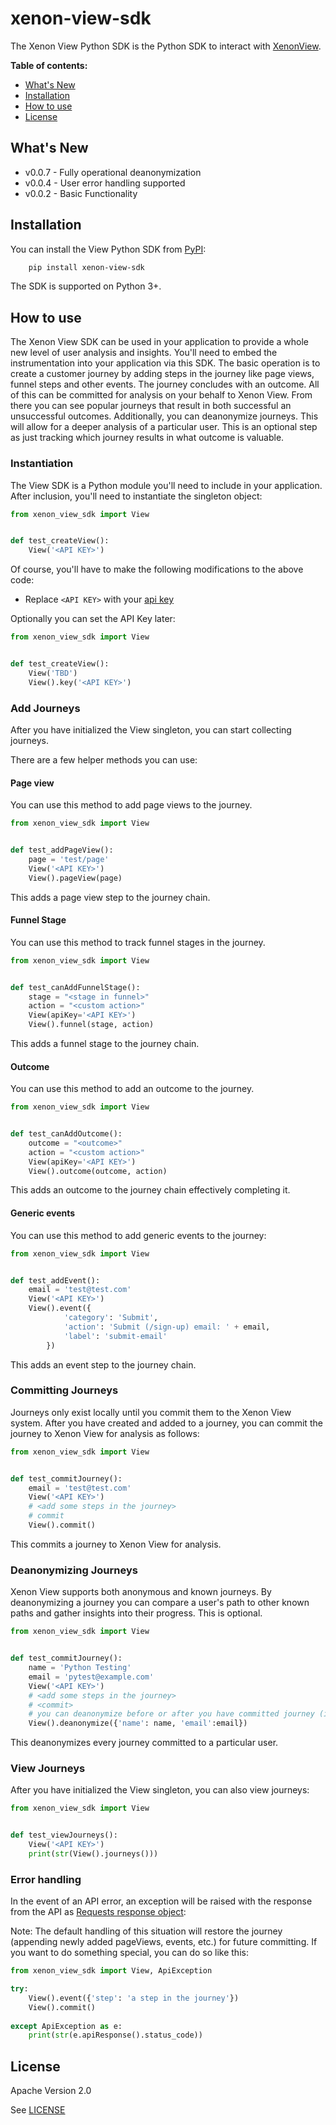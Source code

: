 # xenon-view-sdk

The Xenon View Python SDK is the Python SDK to interact with [XenonView](https://xenonview.com).

**Table of contents:**
* [What's New](#whats-new)
* [Installation](#installation)
* [How to use](#how-to-use)
* [License](#license)

## <a name="whats-new"></a>
## What's New
* v0.0.7 - Fully operational deanonymization
* v0.0.4 - User error handling supported
* v0.0.2 - Basic Functionality

## <a name="installation"></a>
## Installation

You can install the View Python SDK from [PyPI](https://pypi.org/project/xenon-view-sdk):

```bash
    pip install xenon-view-sdk
```

The SDK is supported on Python 3+.

## <a name="how-to-use"></a>
## How to use

The Xenon View SDK can be used in your application to provide a whole new level of user analysis and insights. You'll need to embed the instrumentation into your application via this SDK. The basic operation is to create a customer journey by adding steps in the journey like page views, funnel steps and other events. The journey concludes with an outcome. All of this can be committed for analysis on your behalf to Xenon View. From there you can see popular journeys that result in both successful an unsuccessful outcomes. Additionally, you can deanonymize journeys. This will allow for a deeper analysis of a particular user. This is an optional step as just tracking which journey results in what outcome is valuable.   

### Instantiation
The View SDK is a Python module you'll need to include in your application. After inclusion, you'll need to instantiate the singleton object:

```python
from xenon_view_sdk import View


def test_createView():
    View('<API KEY>')
```
Of course, you'll have to make the following modifications to the above code:
- Replace `<API KEY>` with your [api key](https://xenonview.com/api-get)

Optionally you can set the API Key later:

```python
from xenon_view_sdk import View


def test_createView():
    View('TBD')
    View().key('<API KEY>')
```

### Add Journeys
After you have initialized the View singleton, you can start collecting journeys.

There are a few helper methods you can use:

#### Page view
You can use this method to add page views to the journey.
```python
from xenon_view_sdk import View


def test_addPageView():
    page = 'test/page'
    View('<API KEY>')
    View().pageView(page)
```
This adds a page view step to the journey chain.

#### Funnel Stage
You can use this method to track funnel stages in the journey.
```python
from xenon_view_sdk import View


def test_canAddFunnelStage():
    stage = "<stage in funnel>"
    action = "<custom action>"
    View(apiKey='<API KEY>')
    View().funnel(stage, action)
```
This adds a funnel stage to the journey chain.

#### Outcome
You can use this method to add an outcome to the journey.
```python
from xenon_view_sdk import View


def test_canAddOutcome():
    outcome = "<outcome>"
    action = "<custom action>"
    View(apiKey='<API KEY>')
    View().outcome(outcome, action)
```
This adds an outcome to the journey chain effectively completing it.


#### Generic events
You can use this method to add generic events to the journey:

```python
from xenon_view_sdk import View


def test_addEvent():
    email = 'test@test.com'
    View('<API KEY>')
    View().event({
            'category': 'Submit',
            'action': 'Submit (/sign-up) email: ' + email,
            'label': 'submit-email'
        })
```
This adds an event step to the journey chain.

### Committing Journeys

Journeys only exist locally until you commit them to the Xenon View system. After you have created and added to a journey, you can commit the journey to Xenon View for analysis as follows:
```python
from xenon_view_sdk import View


def test_commitJourney():
    email = 'test@test.com'
    View('<API KEY>')
    # <add some steps in the journey>
    # commit
    View().commit()
```
This commits a journey to Xenon View for analysis.

### Deanonymizing Journeys

Xenon View supports both anonymous and known journeys. By deanonymizing a journey you can compare a user's path to other known paths and gather insights into their progress. This is optional.
```python
from xenon_view_sdk import View


def test_commitJourney():
    name = 'Python Testing'
    email = 'pytest@example.com'
    View('<API KEY>')
    # <add some steps in the journey>
    # <commit>
    # you can deanonymize before or after you have committed journey (in this case after):
    View().deanonymize({'name': name, 'email':email})
```
This deanonymizes every journey committed to a particular user.


### View Journeys
After you have initialized the View singleton, you can also view journeys:

```python
from xenon_view_sdk import View


def test_viewJourneys():
    View('<API KEY>')
    print(str(View().journeys()))
```

### Error handling
In the event of an API error, an exception will be raised with the response from the API as [Requests response object](https://docs.python-requests.org/en/latest/user/quickstart/#response-content):

Note: The default handling of this situation will restore the journey (appending newly added pageViews, events, etc.) for future committing. If you want to do something special, you can do so like this:

```python
from xenon_view_sdk import View, ApiException

try:
    View().event({'step': 'a step in the journey'})
    View().commit()
    
except ApiException as e:
    print(str(e.apiResponse().status_code))
```

## <a name="license"></a>
## License 

Apache Version 2.0

See [LICENSE](https://github.com/xenonview-com/view-python-sdk/blob/main/LICENSE)
